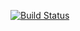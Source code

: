 [![Build Status](https://travis-ci.org/fhtw-swp-tutorium/dotNet-attributes.svg?branch=master)](https://travis-ci.org/fhtw-swp-tutorium/dotNet-attributes)
